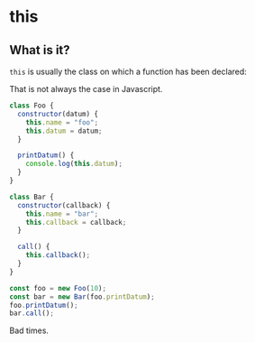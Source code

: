 # this

## What is it?

`this` is usually the class on which a function has been declared:

That is not always the case in Javascript.

```js
class Foo {
  constructor(datum) {
    this.name = "foo";
    this.datum = datum;
  }

  printDatum() {
    console.log(this.datum);
  }
}

class Bar {
  constructor(callback) {
    this.name = "bar";
    this.callback = callback;
  }

  call() {
    this.callback();
  }
}

const foo = new Foo(10);
const bar = new Bar(foo.printDatum);
foo.printDatum();
bar.call();
```

Bad times.